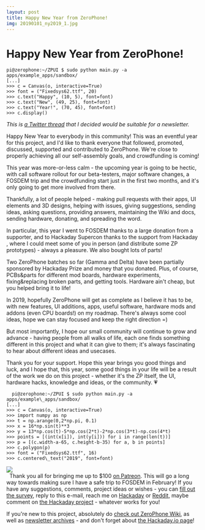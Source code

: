 ```yaml
---
layout: post
title: Happy New Year from ZeroPhone!
img: 20190101_ny2019_1.jpg 
---
```


# Happy New Year from ZeroPhone!

 ```
 pi@zerophone:~/ZPUI $ sudo python main.py -a apps/example_apps/sandbox/  
 [...]  
 >>> c = Canvas(o, interactive=True)  
 >>> font = ("Fixedsys62.ttf", 20)  
 >>> c.text("Happy", (10, 5), font=font)  
 >>> c.text("New", (49, 25), font=font)  
 >>> c.text("Year!", (70, 45), font=font)  
 >>> c.display()    
 ````
 *This is [a Twitter thread](https://twitter.com/ZeroPhoneOSHW/status/1079775404066521088) that I decided would be suitable for a newsletter.*  
   
 Happy New Year to everybody in this community! This was an eventful year for this project, and I'd like to thank everyone that followed, promoted, discussed, supported and contributed to ZeroPhone. We're close to properly achieving all our self-assembly goals, and crowdfunding is coming!  
   
 This year was more-or-less calm - the upcoming year is going to be hectic, with call software rollout for our beta-testers, major software changes, a FOSDEM trip and the crowdfunding start just in the first two months, and it's only going to get more involved from there.  
   
 Thankfully, a lot of people helped - making pull requests with their apps, UI elements and 3D designs, helping with issues, giving suggestions, sending ideas, asking questions, providing answers, maintaining the Wiki and docs, sending hardware, donating, and spreading the word.  
   
 In particular, this year I went to FOSDEM thanks to a large donation from a supporter, and to Hackaday Supercon thanks to the support from Hackaday , where I could meet some of you in person (and distribute some ZP prototypes) - always a pleasure. We also bought lots of parts!  
   
 Two ZeroPhone batches so far (Gamma and Delta) have been partially sponsored by Hackaday Prize and money that you donated. Plus, of course, PCBs&parts for different mod boards, hardware experiments, fixing&replacing broken parts, and getting tools. Hardware ain't cheap, but you helped bring it to life!  
   
 In 2019, hopefully ZeroPhone will get as complete as I believe it has to be, with new features, UI additions, apps, useful software, hardware mods and addons (even CPU boards!) on my roadmap. There's always some cool ideas, hope we can stay focused and keep the right direction =)  
   
 But most importantly, I hope our small community will continue to grow and advance - having people from all walks of life, each one finds something different in this project and what it can give to them; it's always fascinating to hear about different ideas and usecases.  
   
 Thank you for your support. Hope this year brings you good things and luck, and I hope that, this year, some good things in your life will be a result of the work we do on this project - whether it's the ZP itself, the UI, hardware hacks, knowledge and ideas, or the community. 💗  
   
 ```
   pi@zerophone:~/ZPUI $ sudo python main.py -a apps/example\_apps/sandbox/  
 [...]  
 >>> c = Canvas(o, interactive=True)  
 >>> import numpy as np  
 >>> t = np.arange(0,2*np.pi, 0.1)  
 >>> x = 16*np.sin(t)**3  
 >>> y = 13*np.cos(t)-5*np.cos(2*t)-2*np.cos(3*t)-np.cos(4*t)  
 >>> points = [(int(x[i]), int(y[i])) for i in range(len(t))]  
 >>> p = [(c.width-a-65, c.height-b-35) for a, b in points]  
 >>> c.polygon(p)  
 >>> font = ("Fixedsys62.ttf", 16)  
 >>> c.centered\_text("2019", font=font)   
 ```
 ![](../images/20190101_ny2019_2.jpg)  
   Thank you all for bringing me up to $100 [on Patreon](https://patreon.com/zerophone). This will go a long way towards making sure I have a safe trip to FOSDEM in February! If you have any suggestions, comments, project ideas or wishes - you can [fill out the survey](https://zerophone.github.io/newsletter/survey/), reply to this e-mail, reach me on [Hackaday](https://hackaday.io/CRImier) or [Reddit](https://www.reddit.com/user/CRImier), maybe comment on [the Hackaday project](https://hackaday.io/project/19035) - whatever works for you!  
   
 If you're new to this project, absolutely do [check out ZeroPhone Wiki](http://wiki.zerophone.org), as well as [newsletter archives](https://zerophone.github.io/newsletter/) - and don't forget about [the Hackaday.io page](https://hackaday.io/project/19035)!

  
